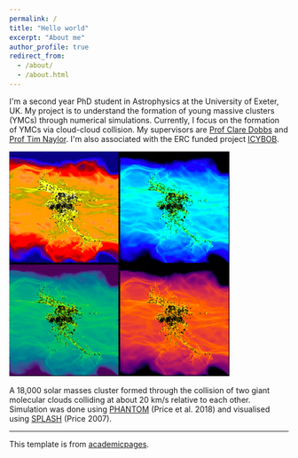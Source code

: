 ```yaml
---
permalink: /
title: "Hello world"
excerpt: "About me"
author_profile: true
redirect_from: 
  - /about/
  - /about.html
---
```


I'm a second year PhD student in Astrophysics at the University of Exeter, UK. My project is to understand the formation of young massive clusters (YMCs) through numerical simulations. Currently, I focus on the formation of YMCs via cloud-cloud collision. My supervisors are [Prof Clare Dobbs](http://emps.exeter.ac.uk/physics-astronomy/staff/cld214) and [Prof Tim Naylor](http://emps.exeter.ac.uk/physics-astronomy/staff/tnaylor). I'm also associated with the ERC funded project [ICYBOB](https://icybob.co.uk/index.html).  


![Nice Simulation Pic](/images/pic_for_front.png)

A 18,000 solar masses cluster formed through the collision of two giant molecular clouds colliding at about 20 km/s relative to each other. Simulation was done using [PHANTOM](https://phantomsph.bitbucket.io/) (Price et al. 2018) and visualised using [SPLASH](http://users.monash.edu.au/~dprice/splash/index.html) (Price 2007).
 
---

This template is from [academicpages](https://academicpages.github.io/).



